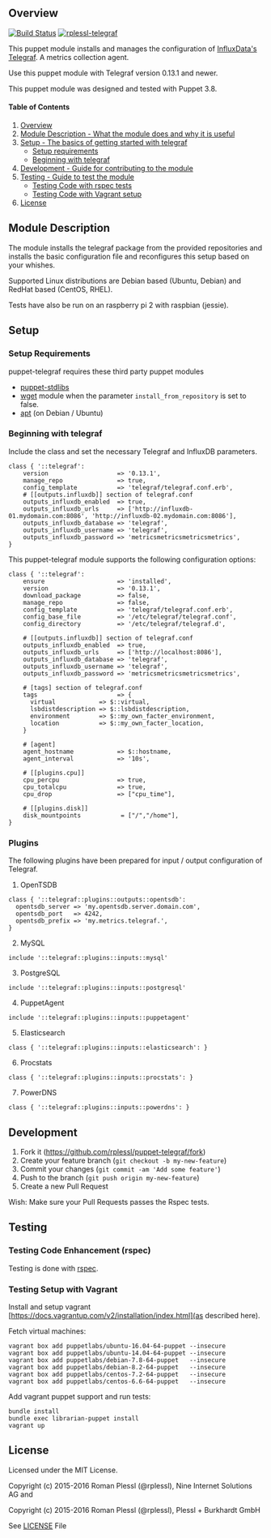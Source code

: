 ## Overview
[![Build Status](https://travis-ci.org/rplessl/puppet-telegraf.svg?branch=master)](https://travis-ci.org/rplessl/puppet-telegraf?branch=master)
[![rplessl-telegraf](https://img.shields.io/puppetforge/r/rplessl/telegraf.svg)](https://forge.puppetlabs.com/rplessl/telegraf)

This puppet module installs and manages the configuration of [InfluxData's Telegraf](https://github.com/influxdata/telegraf). A metrics collection agent.

Use this puppet module with Telegraf version 0.13.1 and newer.

This puppet module was designed and tested with Puppet 3.8.

#### Table of Contents

1. [Overview](#overview)
2. [Module Description - What the module does and why it is useful](#module-description)
3. [Setup - The basics of getting started with telegraf](#setup)
    * [Setup requirements](#setup-requirements)
    * [Beginning with telegraf](#beginning-with-telegraf)
4.  [Development - Guide for contributing to the module](#development)
5.  [Testing - Guide to test the module](#testing)
    * [Testing Code with rspec tests](#testing-code-enhancement-rspec)
    * [Testing Code with Vagrant setup](#testing-setup-with-vagrant)
6.  [License](#License)

## Module Description

The module installs the telegraf package from the provided repositories and installs the basic configuration file and reconfigures this setup based on your whishes.

Supported Linux distributions are Debian based (Ubuntu, Debian) and RedHat based (CentOS, RHEL).

Tests have also be run on an raspberry pi 2 with raspbian (jessie).

## Setup

### Setup Requirements

puppet-telegraf requires these third party puppet modules

  * [puppet-stdlibs](https://github.com/puppetlabs/puppetlabs-stdlib)
  * [wget](https://forge.puppetlabs.com/maestrodev/wget) module when the parameter `install_from_repository` is set to false.
  * [apt](https://github.com/puppetlabs/puppetlabs-apt) (on Debian / Ubuntu)

### Beginning with telegraf

Include the class and set the necessary Telegraf and InfluxDB parameters.

```puppet
class { '::telegraf':
    version                   => '0.13.1',
    manage_repo               => true,
    config_template           => 'telegraf/telegraf.conf.erb',
    # [[outputs.influxdb]] section of telegraf.conf
    outputs_influxdb_enabled  => true,
    outputs_influxdb_urls     => ['http://influxdb-01.mydomain.com:8086', 'http://influxdb-02.mydomain.com:8086'],
    outputs_influxdb_database => 'telegraf',
    outputs_influxdb_username => 'telegraf',
    outputs_influxdb_password => 'metricsmetricsmetricsmetrics',
}
```

This puppet-telegraf module supports the following configuration options:

```puppet
class { '::telegraf':
    ensure                    => 'installed',
    version                   => '0.13.1',
    download_package          => false,
    manage_repo               => false,
    config_template           => 'telegraf/telegraf.conf.erb',
    config_base_file          => '/etc/telegraf/telegraf.conf',
    config_directory          => '/etc/telegraf/telegraf.d',

    # [[outputs.influxdb]] section of telegraf.conf
    outputs_influxdb_enabled  => true,
    outputs_influxdb_urls     => ['http://localhost:8086'],
    outputs_influxdb_database => 'telegraf',
    outputs_influxdb_username => 'telegraf',
    outputs_influxdb_password => 'metricsmetricsmetricsmetrics',

    # [tags] section of telegraf.conf
    tags                      => {
      virtual            => $::virtual,
      lsbdistdescription => $::lsbdistdescription,
      environment        => $::my_own_facter_environment,
      location           => $::my_own_facter_location,
    }

    # [agent]
    agent_hostname            => $::hostname,
    agent_interval            => '10s',

    # [[plugins.cpu]]
    cpu_percpu                => true,
    cpu_totalcpu              => true,
    cpu_drop                  => ["cpu_time"],

    # [[plugins.disk]]
    disk_mountpoints           = ["/","/home"],
}
```

### Plugins

The following plugins have been prepared for input / output configuration of Telegraf.

1. OpenTSDB
  ```puppet
  class { '::telegraf::plugins::outputs::opentsdb':
    opentsdb_server => 'my.opentsdb.server.domain.com',
    opentsdb_port   => 4242,
    opentsdb_prefix => 'my.metrics.telegraf.',
  }
  ```

2. MySQL
  ```puppet
  include '::telegraf::plugins::inputs::mysql'
  ```

3. PostgreSQL
  ```puppet
  include '::telegraf::plugins::inputs::postgresql'
  ```

4. PuppetAgent
  ```puppet
  include '::telegraf::plugins::inputs::puppetagent'
  ```

5. Elasticsearch
  ```puppet
  class { '::telegraf::plugins::inputs::elasticsearch': }
  ```

6. Procstats
  ```puppet
  class { '::telegraf::plugins::inputs::procstats': }
  ```

7. PowerDNS
  ```puppet
  class { '::telegraf::plugins::inputs::powerdns': }
  ```

## Development

1. Fork it (https://github.com/rplessl/puppet-telegraf/fork)
2. Create your feature branch (`git checkout -b my-new-feature`)
3. Commit your changes (`git commit -am 'Add some feature'`)
4. Push to the branch (`git push origin my-new-feature`)
5. Create a new Pull Request

Wish: Make sure your Pull Requests passes the Rspec tests.

## Testing

### Testing Code Enhancement (rspec)

Testing is done with [rspec](http://rspec-puppet.com/).

### Testing Setup with Vagrant

Install and setup vagrant [https://docs.vagrantup.com/v2/installation/index.html](as described here).

Fetch virtual machines:
```ShellSession
vagrant box add puppetlabs/ubuntu-16.04-64-puppet --insecure
vagrant box add puppetlabs/ubuntu-14.04-64-puppet --insecure
vagrant box add puppetlabs/debian-7.8-64-puppet   --insecure
vagrant box add puppetlabs/debian-8.2-64-puppet   --insecure
vagrant box add puppetlabs/centos-7.2-64-puppet   --insecure
vagrant box add puppetlabs/centos-6.6-64-puppet   --insecure
```

Add vagrant puppet support and run tests:
```ShellSession
bundle install
bundle exec librarian-puppet install
vagrant up
```

## License

Licensed under the MIT License.

Copyright (c) 2015-2016 Roman Plessl (@rplessl), Nine Internet Solutions AG and

Copyright (c) 2015-2016 Roman Plessl (@rplessl), Plessl + Burkhardt GmbH

See [LICENSE](https://github.com/rplessl/puppet-telegraf/blob/master/LICENSE) File





